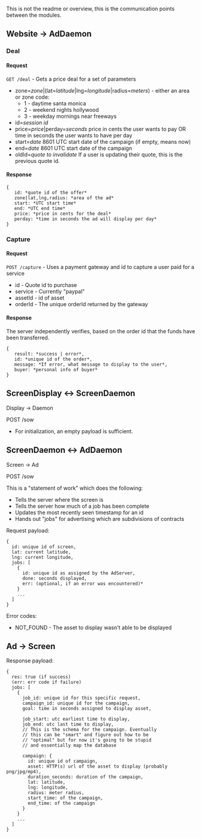 This is not the readme or overview, this is the communication points between the modules.

## Website -> AdDaemon
### Deal

#### Request
`GET /deal` - Gets a price deal for a set of parameters
 * zone=*zone*|(lat=*latitude*|lng=*longitude*|radius=*meters*) - either an area or zone code:
    * 1 - daytime santa monica
    * 2 - weekend nights hollywood
    * 3 - weekday mornings near freeways
 * id=*session id*
 * price=*price*|perday=*seconds* price in cents the user wants to pay OR time in seconds the user wants to have per day
 * start=*date* 8601 UTC start date of the campaign (if empty, means now)
 * end=*date* 8601 UTC start date of the campaign
 * oldId=*quote to invalidate* If a user is updating their quote, this is the previous quote id.

#### Response
```
{
   id: *quote id of the offer*
   zone|lat,lng,radius: *area of the ad*
   start: *UTC start time*
   end: *UTC end time*
   price: *price in cents for the deal*
   perday: *time in seconds the ad will display per day*
}
```

### Capture

#### Request
`POST /capture` - Uses a payment gateway and id to capture a user paid for a service
 * id - Quote id to purchase
 * service - Currently "paypal"
 * assetId - id of asset
 * orderId - The unique orderId returned by the gateway

#### Response
The server independently verifies, based on the order id that the funds have been transferred.
```
{
   result: *success | error*,
   id: *unique id of the order*,
   message: *If error, what message to display to the user*,
   buyer: *personal info of buyer*
}
```


## ScreenDisplay <-> ScreenDaemon

Display -> Daemon

POST /sow

 * For initialization, an empty payload is sufficient.

## ScreenDaemon <-> AdDaemon

Screen -> Ad

POST /sow

This is a "statement of work" which does the following:
 * Tells the server where the screen is
 * Tells the server how much of a job has been complete
 * Updates the most recently seen timestamp for an id
 * Hands out "jobs" for advertising which are subdivisions of contracts

Request payload:

```
{
  id: unique id of screen,
  lat: current latitude,
  lng: current longitude,
  jobs: [
    {
      id: unique id as assigned by the AdServer,
      done: seconds displayed,
      err: (optional, if an error was encountered)*
    }
    ...
  ]
}
```

Error codes:
 * NOT_FOUND - The asset to display wasn't able to be displayed


## Ad -> Screen

Response payload:

```
{
  res: true (if success)
  (err: err code if failure)
  jobs: [
    { 
      job_id: unique id for this specific request,
      campaign_id: unique id for the campaign,
      goal: time in seconds assigned to display asset,

      job_start: utc earliest time to display,
      job_end: utc last time to display,
      // This is the schema for the campaign. Eventually
      // this can be "smart" and figure out how to be 
      // "optimal" but for now it's going to be stupid
      // and essentially map the database

      campaign: {
        id: unique id of campaign,
        asset: HTTP(s) url of the asset to display (probably png/jpg/mp4),
        duration_seconds: duration of the campaign,
        lat: latitude,
        lng: longitude,
        radius: meter radius,
        start_time: of the campaign,
        end_time: of the campaign
      }
    }
    ...
  ]
}
```
